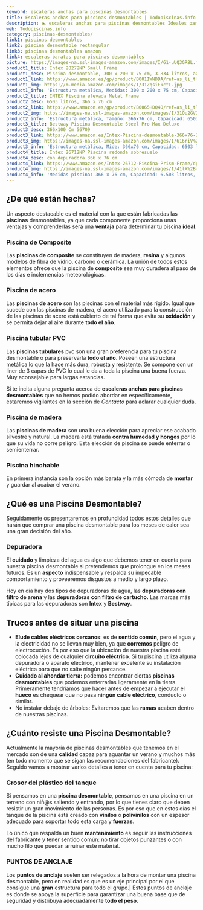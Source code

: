 ```yaml
---
keyword: escaleras anchas para piscinas desmontables
title: Escaleras anchas para piscinas desmontables | Todopiscinas.info
description: 🏊 escaleras anchas para piscinas desmontables Ideales para este verano 2021. Aquí puedes comprar escaleras anchas para piscinas desmontables y comparar con otras similares. No dejes escapar escaleras anchas para piscinas desmontables a un precio realmente tentador.
web: Todopiscinas.info
category: piscinas-desmontables/
link1: piscinas desmontables
link2: piscina desmontable rectangular
link3: piscinas desmontables amazon
link4: escaleras baratas para piscinas desmontables
picture: https://images-na.ssl-images-amazon.com/images/I/61-uUQ3GR8L.jpg
product1_title: Intex 28272NP Small Frame
product1_desc: Piscina desmontable, 300 x 200 x 75 cm, 3.834 litros, azul
product1_link: https://www.amazon.es/gp/product/B001IWNDDA/ref=as_li_tl?ie=UTF8&camp=3638&creative=24630&creativeASIN=B001IWNDDA&linkCode=as2&tag=todopiscinas0e-21&linkId=25b9d647487c889cb6ef56ed63f50ca1
product1_img: https://m.media-amazon.com/images/I/31ZqsiEkctL.jpg
product1_info: 'Estructura metálica, Medidas: 300 x 200 x 75 cm, Capacidad: 3.834 litros, Para 6 personas (+ 6 años), Fácil montaje, Forma rectangular'
product2_title: INTEX Piscina elevada Metal Frame
product2_desc: 6503 litros, 366 x 76 cm
product2_link: https://www.amazon.es/gp/product/B0065HDQ4O/ref=as_li_tl?ie=UTF8&camp=3638&creative=24630&creativeASIN=B0065HDQ4O&linkCode=as2&tag=todopiscinas0e-21&linkId=ed2430e3ba564d3527ee103df33ed7b3
product2_img: https://images-na.ssl-images-amazon.com/images/I/31Ou2GV2SAL.jpg
product2_info: 'Estructura metálica, Tamaño: 366x76 cm, Capacidad: 6503 litros, Forma circular, De 4 a 7 personas (+6 años)'
product3_title: Bestway Piscina Desmontable Steel Pro Max Deluxe
product3_desc: 366x100 Cm 56709
product3_link: https://www.amazon.es/Intex-Piscina-desmontable-366x76-28210NP/dp/B0065HDQ4O?__mk_es_ES=%C3%85M%C3%85%C5%BD%C3%95%C3%91&crid=25UQGV9HG2INI&dchild=1&keywords=piscinas+desmontables&qid=1615854176&sprefix=piscinas+dem%2Caps%2C201&sr=8-5&linkCode=ll1&tag=todopiscinas0e-21&linkId=34f200977c6cbaab1f3f4d9ac0e64755&language=es_ES&ref_=as_li_ss_tl
product3_img: https://images-na.ssl-images-amazon.com/images/I/616riV%2BiY3L.jpg
product3_info: 'Estructura metálica, Mide: 366x76 cm, Capacidad: 6503 litros, De 4 a 7 personas mayores de 6 años, Forma circular, Tecnología Super-Tough'
product4_title: Intex 26712NP Piscina redonda sobresuelo
product4_desc: con depuradora 366 x 76 cm
product4_link: https://www.amazon.es/Intex-26712-Piscina-Prism-Frame/dp/B07FB823GL?__mk_es_ES=%C3%85M%C3%85%C5%BD%C3%95%C3%91&dchild=1&keywords=piscinas+desmontables+con+depuradora&qid=1615936418&sr=8-5&linkCode=ll1&tag=todopiscinas0e-21&linkId=d98699de7830cd471766fa1daa36de34&language=es_ES&ref_=as_li_ss_tl
product4_img: https://images-na.ssl-images-amazon.com/images/I/41lX%2B-YpibL.jpg
product4_info: 'Medidas piscina: 366 x 76 cm, Capacidad: 6.503 litros, Incluye depuradora de cartucha A, Lona resistente triple capa'
---
```




## ¿De qué  están hechas?

Un aspecto destacable es el material con la que están fabricadas las **piscinas** desmontables, ya que cada componente proporciona unas ventajas y comprenderlas  será una **ventaja** para determinar tu piscina **ideal**.


### Piscina de Composite

Las **piscinas de composite** se constituyen de madera, **resina** y algunos modelos de fibra de vidrio, carbono o cerámica. La unión de todos estos elementos ofrece que la piscina de **composite** sea muy duradera al paso de los días e inclemencias meteorológicas.


### Piscina de acero

Las **piscinas de acero** son las piscinas con el material más rígido. Igual que sucede con las piscinas de madera, el acero utilizado para la construcción de las piscinas de acero está cubierto de tal forma que evita su **oxidación** y se permita dejar al aire durante **todo el año**.


### Piscina tubular PVC

Las **piscinas tubulares** pvc son una gran preferencia para tu piscina desmontable o para preservarla **todo el año**. Poseen una estructura metálica lo que la hace más dura, robusta y resistente. Se compone con un liner de 3 capas de PVC lo cual le da a toda la piscina una buena fuerza. Muy aconsejable para largas estancias.

Si te incita alguna pregunta acerca de **escaleras anchas para piscinas desmontables** que no hemos podido abordar en específicamente, estaremos vigilantes en la sección de _Contacto_ para aclarar cualquier duda.


### Piscina de madera

Las **piscinas de madera** son una buena elección para apreciar ese acabado silvestre y natural. La madera está tratada **contra humedad y hongos** por lo que su vida no corre peligro. Esta elección de piscina se puede enterrar o semienterrar.


### Piscina hinchable

En primera instancia son la opción más barata y la más cómoda de **montar** y guardar al acabar el verano.

<external-banner></external-banner>

## ¿Qué es una Piscina Desmontable?



Seguidamente os presentaremos en profundidad todos estos detalles que harán que comprar una piscina desmontable para los meses de calor sea una gran decisión del año.


### Depuradora

El **cuidado** y limpieza del agua es algo que debemos tener en cuenta para nuestra piscina desmontable si pretendemos que prolongue en los meses futuros. Es un **aspecto** indispensable y respalda su impecable comportamiento y proveeremos disgustos a medio y largo plazo.

Hoy en día hay dos tipos de depuradoras de agua, las **depuradoras con filtro de arena** y  las **depuradoras** **con filtro de cartucho.** Las marcas más típicas para las depuradoras son **Intex** y **Bestway**.

<brand-panel :title=product1_title :desc=product1_desc :img=product1_img :link=product1_link></brand-panel>


## Trucos antes de situar una piscina



*   **Elude cables eléctricos cercanos**: es de **sentido común**, pero el agua y la electricidad no se llevan muy bien, ya que **corremos** peligro de electrocución. Es por eso que la ubicación de nuestra piscina esté colocada lejos de cualquier **circuito eléctrico**. Si tu piscina utiliza alguna depuradora o aparato eléctrico, mantener excelente su instalación eléctrica para que no salte ningún percance.
*   **Cuidado al ahondar tierra:** podemos encontrar ciertas **piscinas desmontables** que podemos enterrarlas ligeramente en la tierra. Primeramente tendríamos que hacer antes de empezar a ejecutar el **hueco** es chequear que no pasa **ningún cable eléctrico**, conducto o similar.
*   No instalar debajo de árboles: Evitaremos que las **ramas** acaben dentro de nuestras piscinas.


## ¿Cuánto resiste una Piscina Desmontable?

Actualmente la mayoría de piscinas desmontables que tenemos en el mercado son de una **calidad** capaz para aguantar un verano y muchos más (en todo momento que se sigan las recomendaciones del fabricante). Seguido vamos a mostrar varios detalles a tener en cuenta para tu piscina:


### Grosor del plástico del tanque

Si pensamos en una **piscina desmontable**, pensamos en una piscina en un terreno con niñ@s saliendo y entrando, por lo que tienes claro que deben resistir un gran movimiento de las personas. Es por eso que en estos días el tanque de la piscina está creado con **vinilos** o **polivinilos** con un espesor adecuado para soportar todo esta carga y **fuerzas**.

Lo único que respalda un	 buen **mantenimiento** es seguir las instrucciones del fabricante y tener sentido común: no tirar objetos punzantes o con mucho filo que puedan arruinar este material.


### PUNTOS DE ANCLAJE

Los **puntos de anclaje** suelen ser relegados a la hora de montar una piscina desmontable, pero en realidad es que es un eje principal por el que consigue una **gran** estructura para todo el grupo.| Estos puntos de anclaje es donde se apoya la superficie para garantizar una buena base que de seguridad y distribuya adecuadamente **todo el peso**.

<stats-list :link1=link1 :link2=link2 :link3=link3 :link4=link4 :category=category></stats-list>